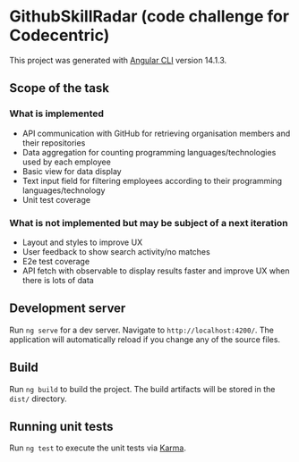 # GithubSkillRadar (code challenge for Codecentric)

This project was generated with [Angular CLI](https://github.com/angular/angular-cli) version 14.1.3.

## Scope of the task

### What is implemented
- API communication with GitHub for retrieving organisation members and their repositories
- Data aggregation for counting programming languages/technologies used by each employee
- Basic view for data display
- Text input field for filtering employees according to their programming languages/technology
- Unit test coverage

### What is not implemented but may be subject of a next iteration
- Layout and styles to improve UX
- User feedback to show search activity/no matches
- E2e test coverage
- API fetch with observable to display results faster and improve UX when there is lots of data

## Development server

Run `ng serve` for a dev server. Navigate to `http://localhost:4200/`. The application will automatically reload if you change any of the source files.

## Build

Run `ng build` to build the project. The build artifacts will be stored in the `dist/` directory.

## Running unit tests

Run `ng test` to execute the unit tests via [Karma](https://karma-runner.github.io).


